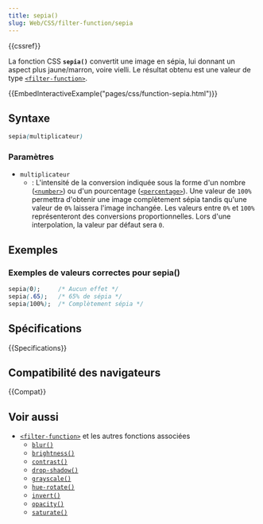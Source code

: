 ```yaml
---
title: sepia()
slug: Web/CSS/filter-function/sepia
---
```


{{cssref}}

La fonction CSS **`sepia()`** convertit une image en sépia, lui donnant un aspect plus jaune/marron, voire vielli. Le résultat obtenu est une valeur de type [`<filter-function>`](/fr/docs/Web/CSS/filter-function).

{{EmbedInteractiveExample("pages/css/function-sepia.html")}}

## Syntaxe

```css
sepia(multiplicateur)
```

### Paramètres

- `multiplicateur`
  - : L'intensité de la conversion indiquée sous la forme d'un nombre ([`<number>`](/fr/docs/Web/CSS/number)) ou d'un pourcentage ([`<percentage>`](/fr/docs/Web/CSS/percentage)). Une valeur de `100%` permettra d'obtenir une image complètement sépia tandis qu'une valeur de `0%` laissera l'image inchangée. Les valeurs entre `0%` et `100%` représenteront des conversions proportionnelles. Lors d'une interpolation, la valeur par défaut sera `0`.

## Exemples

### Exemples de valeurs correctes pour sepia()

```css
sepia(0);     /* Aucun effet */
sepia(.65);   /* 65% de sépia */
sepia(100%);  /* Complètement sépia */
```

## Spécifications

{{Specifications}}

## Compatibilité des navigateurs

{{Compat}}

## Voir aussi

- [`<filter-function>`](/fr/docs/Web/CSS/filter-function) et les autres fonctions associées
  - [`blur()`](</fr/docs/Web/CSS/filter-function/blur()>)
  - [`brightness()`](</fr/docs/Web/CSS/filter-function/brightness()>)
  - [`contrast()`](</fr/docs/Web/CSS/filter-function/contrast()>)
  - [`drop-shadow()`](</fr/docs/Web/CSS/filter-function/drop-shadow()>)
  - [`grayscale()`](</fr/docs/Web/CSS/filter-function/grayscale()>)
  - [`hue-rotate()`](</fr/docs/Web/CSS/filter-function/hue-rotate()>)
  - [`invert()`](</fr/docs/Web/CSS/filter-function/invert()>)
  - [`opacity()`](</fr/docs/Web/CSS/filter-function/opacity()>)
  - [`saturate()`](</fr/docs/Web/CSS/filter-function/saturate()>)
